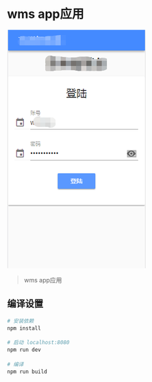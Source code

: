 # wms app应用

![1](./1.png)

>  wms app应用

## 编译设置

``` bash
# 安装依赖
npm install

# 启动 localhost:8080
npm run dev

# 编译
npm run build

```

